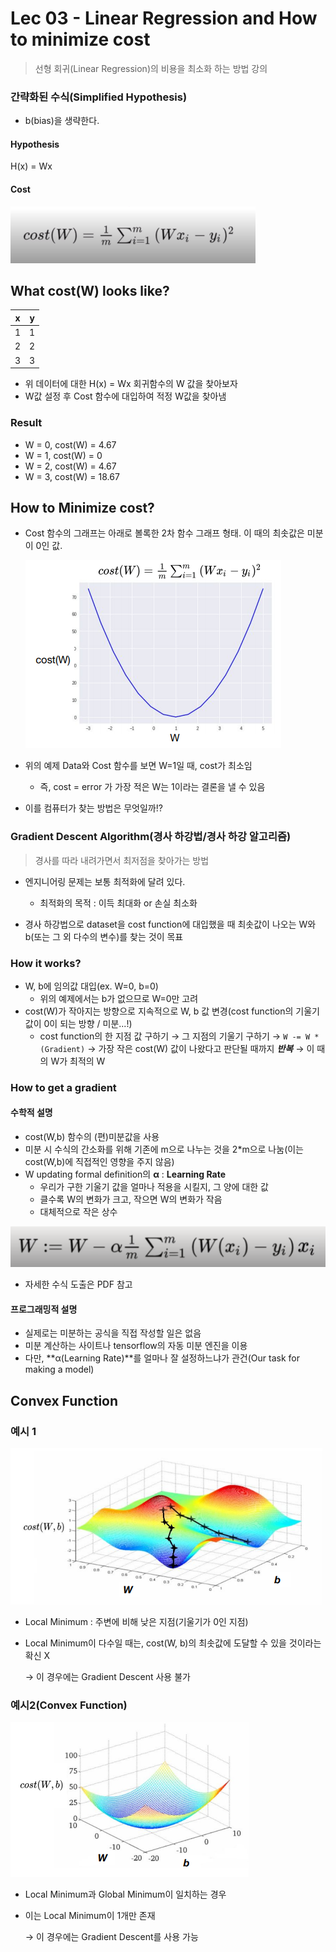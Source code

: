 # Lec 03 - Linear Regression and How to minimize cost

> 선형 회귀(Linear Regression)의 비용을 최소화 하는 방법 강의

### 간략화된 수식(Simplified Hypothesis)

- b(bias)을 생략한다.

#### Hypothesis

H(x) = Wx

#### Cost

![1-2_fomula_for_minimize_cost](../MDImage/1-2_fomula_for_minimize_cost.png)



## What cost(W) looks like?

| x    | y    |
| ---- | ---- |
| 1    | 1    |
| 2    | 2    |
| 3    | 3    |

- 위 데이터에 대한 H(x) = Wx 회귀함수의 W 값을 찾아보자
- W값 설정 후 Cost 함수에 대입하여 적정 W값을 찾아냄

### Result

- W = 0, cost(W) = 4.67
- W = 1, cost(W) = 0
- W = 2, cost(W) = 4.67
- W = 3, cost(W) = 18.67



## How to Minimize cost?

- Cost 함수의 그래프는 아래로 볼록한 2차 함수 그래프 형태. 이 때의 최솟값은 미분이 0인 값.

  ![](../MDImage/1-3_cost_function_graph.PNG)

- 위의 예제 Data와 Cost 함수를 보면 W=1일 때, cost가 최소임
  - 즉, cost = error 가 가장 적은 W는 1이라는 결론을 낼 수 있음
- 이를 컴퓨터가 찾는 방법은 무엇일까!?



### Gradient Descent Algorithm(경사 하강법/경사 하강 알고리즘)

> 경사를 따라 내려가면서 최저점을 찾아가는 방법

- 엔지니어링 문제는 보통 최적화에 달려 있다. 
  - 최적화의 목적 : 이득 최대화 or 손실 최소화

- 경사 하강법으로 dataset을 cost function에 대입했을 때 최솟값이 나오는 W와 b(또는 그 외 다수의 변수)를 찾는 것이 목표 



### How it works?

- W, b에 임의값 대입(ex. W=0, b=0)
  - 위의 예제에서는 b가 없으므로 W=0만 고려
- cost(W)가 작아지는 방향으로 지속적으로 W, b 값 변경(cost function의 기울기 값이 0이 되는 방향 / 미분...!)
  - cost function의 한 지점 값 구하기 → 그 지점의 기울기 구하기 → `W -= W * (Gradient)` → 가장 작은 cost(W) 값이 나왔다고 판단될 때까지 ***반복*** → 이 때의 W가 최적의 W

### How to get a gradient

#### 수학적 설명

- cost(W,b) 함수의 (편)미분값을 사용
- 미분 시 수식의 간소화를 위해 기존에 m으로 나누는 것을 2*m으로 나눔(이는 cost(W,b)에 직접적인 영향을 주지 않음)
- W updating formal definition의 **α** : **Learning Rate**
  - 우리가 구한 기울기 값을 얼마나 적용을 시킬지, 그 양에 대한 값
  - 클수록 W의 변화가 크고, 작으면 W의 변화가 작음
  - 대체적으로 작은 상수

![1-3_gradient_descent_formula](../MDImage/1-3_gradient_descent_formula.PNG)

- 자세한 수식 도출은 PDF 참고

#### 프로그래밍적 설명

- 실제로는 미분하는 공식을 직접 작성할 일은 없음
- 미분 계산하는 사이트나 tensorflow의 자동 미분 엔진을 이용
- 다만, **α(Learning Rate)**를 얼마나 잘 설정하느냐가 관건(Our task for making a model)



## Convex Function

### 예시 1

![1-3_convex_function_01](../MDImage/1-3_convex_function_01.PNG)

- Local Minimum : 주변에 비해 낮은 지점(기울기가 0인 지점)

- Local Minimum이 다수일 때는, cost(W, b)의 최솟값에 도달할 수 있을 것이라는 확신 X

  → 이 경우에는 Gradient Descent 사용 불가

### 예시2(Convex Function)

![1-3_convex_function_02](../MDImage/1-3_convex_function_02.PNG)

- Local Minimum과 Global Minimum이 일치하는 경우

- 이는 Local Minimum이 1개만 존재

  → 이 경우에는 Gradient Descent를 사용 가능